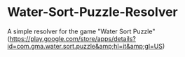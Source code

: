 # Water-Sort-Puzzle-Resolver
A simple resolver for the game "Water Sort Puzzle" (https://play.google.com/store/apps/details?id=com.gma.water.sort.puzzle&amp;hl=it&amp;gl=US)
